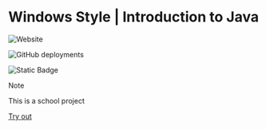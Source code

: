 ﻿# Windows Style | Introduction to Java

![Website](https://img.shields.io/website?url=https%3A%2F%2Fgrizzey.github.io%2Fcomprog1-java-windowsstyle%2F&up_message=Live&up_color=green&down_message=Offline&down_color=red&style=for-the-badge&link=https%3A%2F%2Fgrizzey.github.io%2Fcomprog1-java-windowsstyle%2F)

![GitHub deployments](https://img.shields.io/github/deployments/Grizzey/comprog1-java-windowsstyle/github-pages?style=for-the-badge)


![Static Badge](https://img.shields.io/badge/Project%20Length-18%20Hours-informational?style=flat-square)

> [!NOTE]
> This is a school project

[Try out](https://jabaitech.github.io/comprog1-java-windows/)
